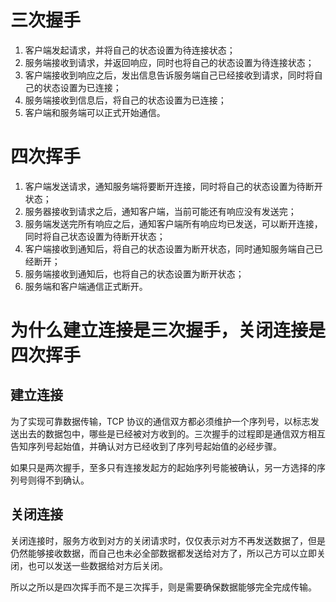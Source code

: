 # 三次握手

1.  客户端发起请求，并将自己的状态设置为待连接状态；
2.  服务端接收到请求，并返回响应，同时也将自己的状态设置为待连接状态；
3.  客户端接收到响应之后，发出信息告诉服务端自己已经接收到请求，同时将自己的状态设置为已连接；
4.  服务端接收到信息后，将自己的状态设置为已连接；
5.  客户端和服务端可以正式开始通信。



# 四次挥手

1.  客户端发送请求，通知服务端将要断开连接，同时将自己的状态设置为待断开状态；
2.  服务器接收到请求之后，通知客户端，当前可能还有响应没有发送完；
3.  服务端发送完所有响应之后，通知客户端所有响应均已发送，可以断开连接，同时将自己状态设置为待断开状态；
4.  客户端接收到通知后，将自己的状态设置为断开状态，同时通知服务端自己已经断开；
5.  服务端接收到通知后，也将自己的状态设置为断开状态；
6.  服务端和客户端通信正式断开。



# 为什么建立连接是三次握手，关闭连接是四次挥手

## 建立连接

为了实现可靠数据传输，TCP 协议的通信双方都必须维护一个序列号，以标志发送出去的数据包中，哪些是已经被对方收到的。三次握手的过程即是通信双方相互告知序列号起始值，并确认对方已经收到了序列号起始值的必经步骤。

如果只是两次握手，至多只有连接发起方的起始序列号能被确认，另一方选择的序列号则得不到确认。

## 关闭连接

关闭连接时，服务方收到对方的关闭请求时，仅仅表示对方不再发送数据了，但是仍然能够接收数据，而自己也未必全部数据都发送给对方了，所以己方可以立即关闭，也可以发送一些数据给对方后关闭。

所以之所以是四次挥手而不是三次挥手，则是需要确保数据能够完全完成传输。


